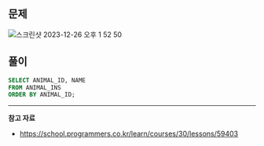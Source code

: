 ## 문제

![스크린샷 2023-12-26 오후 1 52 50](https://github.com/Heo-y-y/development-blog/assets/112863029/aa838b6d-fdf6-4898-bf2c-c58e8531e8f1)

## 풀이

```sql
SELECT ANIMAL_ID, NAME
FROM ANIMAL_INS
ORDER BY ANIMAL_ID;
```

---

**참고 자료**

- <https://school.programmers.co.kr/learn/courses/30/lessons/59403>
